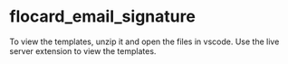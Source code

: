 # flocard_email_signature
To view the templates, unzip it and open the files in vscode.
Use the live server extension to view the templates.
